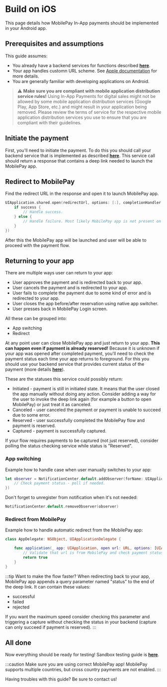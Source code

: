# Build on iOS

This page details how MobilePay In-App payments should be implemented in your Android app.

## Prerequisites and assumptions
This guide assumes:
* You already have a backend services for functions described [**here**](https://mobilepaydev.github.io/MobilePay-Payments-API/docs/guides/in-app-payments/how-it-works).
* Your app handles customn URL scheme. See [Apple documentation](https://developer.apple.com/documentation/xcode/defining-a-custom-url-scheme-for-your-app) for more details.
* You are generally familiar with developing applications on Android.

> :warning: **Make sure you are compliant with mobile application distribution service rules!**
Using In-App Payments for digital sales might not be allowed by some mobile application distribution services (Google Play, App Store, etc.) and might result in your application being removed. Please review the terms of service for the respective mobile application distribution services you use to ensure that you are compliant with their guidelines.	

## Initiate the payment
First, you'll need to initiate the payment. To do this you should call your backend service that is implemented as described [**here**](https://mobilepaydev.github.io/MobilePay-Payments-API/docs/payments-refunds/take-payments). This service call should return a response that contains a deep link needed to launch the MobilePay app.

## Redirect to MobilePay		
Find the redirect URL in the response and open it to launch MobilePay app.

```swift
UIApplication.shared.open(redirectUrl, options: [:], completionHandler: { success in
    if success {
        // Handle success.
    } else {
        // Handle failure. Most likely MobilePay app is not present on the user's device.
    }
})
```

After this the MobilePay app will be launched and user will be able to proceed with the payment flow.

## Returning to your app
There are multiple ways user can return to your app:
- User approves the payment and is redirected back to your app.
- User cancels the payment and is redirected to your app.
- User fails to complete the payment due to some kind of error and is redirected to your app.
- User closes the app before/after reservation using native app switcher.
- User presses back in MobilePay Login screen.

All these can be grouped into:
- App switching				
- Redirect

At any point user can close MobilePay app and just return to your app. **This can happen even if payment is already reserved!** Because it is unknown if your app was opened after completed payment, you'll  need to check the payment status each time your app returns to foreground. For this you should use your backend service that provides current status of the payment (more details [**here**](https://mobilepaydev.github.io/MobilePay-Payments-API/docs/payments-refunds/take-payments)).
  
These are the statuses this service could possibly return:
- Initiated - payment is still in initiated state. It means that the user closed the app manually without doing any action. Consider adding a way for the user to invoke the deep link again (for example a button to open MobilePay) or just treat it as canceled.
- Canceled - user canceled the payment or payment is unable to succeed due to some error.
- Reserved - user successfully completed the MobilePay flow and payment is reserved. 
- Captured - payment is successfully captured.

If your flow requires payments to be captured (not just reserved), consider polling the status checking service while status is "Reserved".

### App switching

Example how to handle case when user manually switches to your app:
```swift
let observer = NotificationCenter.default.addObserver(forName: UIApplication.didBecomeActiveNotification, object: nil, queue: nil, using: { _ in
    // Check payment status - poll if needed.
})
```

Don't forget to unregister from notification when it's not needed:
```swift
NotificationCenter.default.removeObserver(observer)
```

### Redirect from MobilePay

Example how to handle automatic redirect from the MobilePay app:
```swift
class AppDelegate: NSObject, UIApplicationDelegate {

    func application(_ app: UIApplication, open url: URL, options: [UIApplication.OpenURLOptionsKey : Any] = [:]) -> Bool {
        // Validate that url is from MobilePay and check payment status - poll if needed.
        return true
    }
}
```

:::tip Want to make the flow faster?
When redirecting back to your app, MobilePay app appends a query parameter named "status" to the end of the deep link. It can contain these values:
- successful
- failed
- rejected

If you want the maximum speed consider checking this parameter and triggering a capture without checking the status in your backend (capture can only succeed if payment is reserved). 
:::

## All done
Now everything should be ready for testing! Sandbox testing guide is [**here**](https://sandbox-developer.mobilepay.dk/).

:::caution Make sure you are using correct MobilePay app!
MobilePay supports multiple countries, but cross country payments are not enabled.
:::

Having troubles with this guide? Be sure to contact us!
